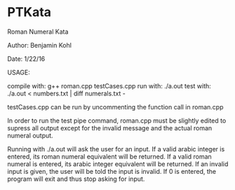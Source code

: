 # PTKata
Roman Numeral Kata

Author: Benjamin Kohl

Date: 1/22/16

USAGE:

compile with: 	g++ roman.cpp testCases.cpp
run with: 	./a.out
test with: 	./a.out < numbers.txt | diff numerals.txt - 

testCases.cpp can be run by uncommenting the function call in roman.cpp

In order to run the test pipe command, roman.cpp must be slightly edited to supress all output except for the 
invalid message and the actual roman numeral output.

Running with ./a.out will ask the user for an input.  If a valid arabic integer is entered, its roman numeral
equivalent will be returned. If a valid roman numeral is entered, its arabic integer equivalent will be returned.
If an invalid input is given, the user will be told the input is invalid. If 0 is entered, the program will exit
and thus stop asking for input.
